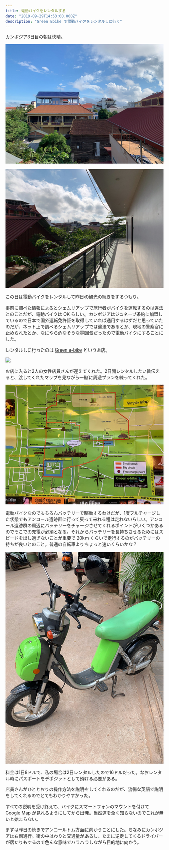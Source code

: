 ```yaml
---
title: 電動バイクをレンタルする
date: "2019-09-29T14:53:00.000Z"
description: "Green Ebike で電動バイクをレンタルしに行く"
---
```


カンボジア3日目の朝は快晴。

![hotel-1](./hotel-1.jpg)

![hotel-2](./hotel-2.jpg)

この日は電動バイクをレンタルして昨日の観光の続きをするつもり。

事前に調べた情報によるとシェムリアップで旅行者がバイクを運転するのは違法とのことだが、電動バイクは OK らしい。カンボジアはジュネーブ条約に加盟しているので日本で国外運転免許証を取得していれば通用するはずだと思っていたのだが、ネット上で調べるシェムリアップでは違法であるとか、現地の警察官に止められたとか、なにやら危なそうな雰囲気だったので電動バイクにすることにした。

レンタルしに行ったのは [Green e-bike](http://www.greene-bike.com) というお店。

<img src="https://maps.googleapis.com/maps/api/staticmap?center=13.3573739,103.8543564&zoom=16&size=640x480&markers=color:red%7C13.3573739,103.8543564&key=AIzaSyB-Y9VfGNRw433EqW3-GskaD5Utwm_Ogbg" />

お店に入ると2人の女性店員さんが迎えてくれた。2日間レンタルしたい旨伝えると、渡してくれたマップを見ながら一緒に周遊プランを練ってくれた。

![ebike-map](./ebike-map.jpg)

電動バイクなのでもちろんバッテリーで駆動するわけだが、1度フルチャージした状態でもアンコール遺跡群に行って戻って来れる程は走れないらしい。アンコール遺跡群の周辺にバッテリーをチャージさせてくれるポイントがいくつかあるのでそこでの充電が必須となる。それからバッテリーを長持ちさせるためにはスピードを出し過ぎないことが重要で 20km くらいで走行するのがバッテリーの持ちが良いとのこと。普通の自転車よりちょっと速いくらいかな？

![ebike](./ebike.jpg)

料金は1日8ドルで、私の場合は2日レンタルしたので16ドルだった。なおレンタル時にパスポートをデポジットとして預ける必要がある。

店員さんがひととおりの操作方法を説明をしてくれるのだが、流暢な英語で説明をしてくれるのでとてもわかりやすかった。

すべての説明を受け終えて、バイクにスマートフォンのマウントを付けて Google Map が見れるようにしてから出発。当然道を全く知らないのでこれが無いと始まらない。

まずは昨日の続きでアンコールトム方面に向かうことにした。ちなみにカンボジアは右側通行。街の中はわりと交通量があるし、たまに逆走してくるドライバーが居たりもするので色んな意味でハラハラしながら目的地に向かう。

